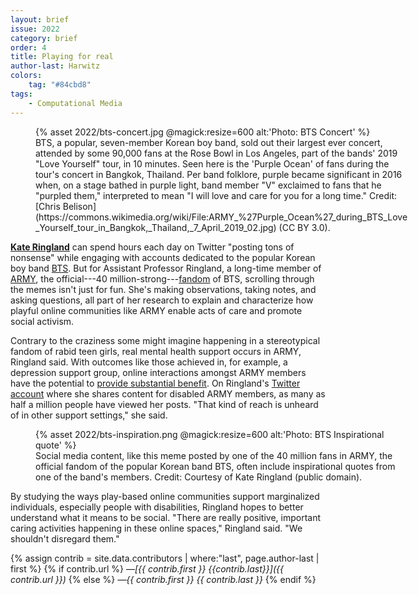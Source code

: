 ```yaml
---
layout: brief
issue: 2022
category: brief
order: 4
title: Playing for real
author-last: Harwitz
colors:
    tag: "#84cbd8"
tags:
    - Computational Media
---
```

<figure class="briefs-full" style="width:600px">
  {% asset 2022/bts-concert.jpg @magick:resize=600 alt:'Photo: BTS Concert' %}<figcaption markdown="span">BTS, a popular, seven-member Korean boy band, sold out their largest ever concert, attended by some 90,000 fans at the Rose Bowl in Los Angeles, part of the bands' 2019 "Love Yourself" tour, in 10 minutes. Seen here is the 'Purple Ocean' of fans during the tour's concert in Bangkok, Thailand. Per band folklore, purple became significant in 2016 when, on a stage bathed in purple light, band member "V" exclaimed to fans that he "purpled them," interpreted to mean "I will love and care for you for a long time." Credit: [Chris Belison](https://commons.wikimedia.org/wiki/File:ARMY_%27Purple_Ocean%27_during_BTS_Love_Yourself_tour_in_Bangkok,_Thailand,_7_April_2019_02.jpg) (CC BY 3.0).</figcaption>
</figure>

[**Kate Ringland**](https://kateringland.com/) can spend hours each day on Twitter "posting tons of nonsense" while engaging with accounts dedicated to the popular Korean boy band [BTS](https://en.wikipedia.org/wiki/BTS). But for Assistant Professor Ringland, a long-time member of [ARMY](https://stylecaster.com/bts-army-meaning/), the official---40 million-strong---[fandom](https://dictionary.cambridge.org/us/dictionary/english/fandom) of BTS, scrolling through the memes isn't just for fun. She's making observations, taking notes, and asking questions, all part of her research to explain and characterize how playful online communities like ARMY enable acts of care and promote social activism.

Contrary to the craziness some might imagine happening in a stereotypical fandom of rabid teen girls, real mental health support occurs in ARMY, Ringland said. With outcomes like those achieved in, for example, a depression support group, online interactions amongst ARMY members have the potential to [provide substantial benefit](https://dl.acm.org/doi/10.1145/3495266?cid=81557038956). On Ringland's [Twitter account](https://twitter.com/DisabldARMY4BTS) where she shares content for disabled ARMY members, as many as half a million people have viewed her posts. "That kind of reach is unheard of in other support settings," she said.

<figure class="briefs-full" style="width:600px">
  {% asset 2022/bts-inspiration.png @magick:resize=600 alt:'Photo: BTS Inspirational quote' %}<figcaption markdown="span">Social media content, like this meme posted by one of the 40 million
fans in ARMY, the official fandom of the popular Korean band BTS, often
include inspirational quotes from one of the band's members. Credit:
Courtesy of Kate Ringland (public domain).</figcaption>
</figure>
By studying the ways play-based online communities support marginalized individuals, especially people with disabilities, Ringland hopes to better understand what it means to be social. "There are really positive, important caring activities happening in these online spaces," Ringland said. "We shouldn't disregard them."

{% assign contrib = site.data.contributors | where:"last", page.author-last | first %}
{% if contrib.url %}
*&mdash;[{{ contrib.first }} {{contrib.last}}]({{ contrib.url }})*
{% else %}
*&mdash;{{ contrib.first }} {{ contrib.last }}*
{% endif %}
